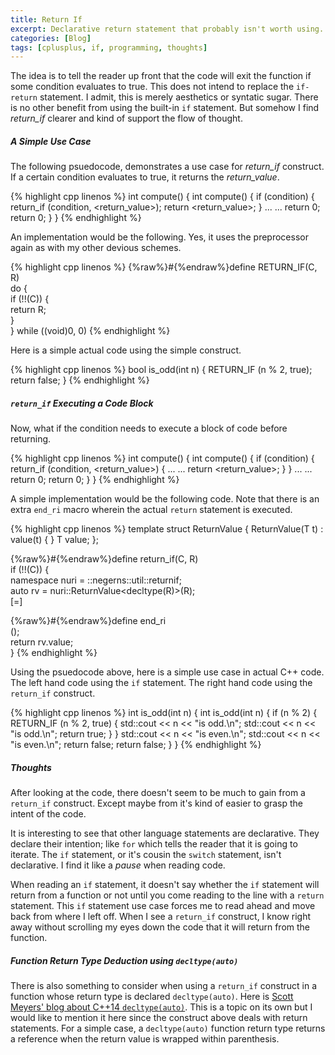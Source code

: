 ```yaml
---
title: Return If
excerpt: Declarative return statement that probably isn't worth using.
categories: [Blog]
tags: [cplusplus, if, programming, thoughts]
---
```


The idea is to tell the reader up front that the code will exit the function if some condition evaluates to true.
This does not intend to replace the `if-return` statement.
I admit, this is merely aesthetics or syntatic sugar.
There is no other benefit from using the built-in `if` statement.
But somehow I find _return_if_ clearer and kind of support the flow of thought.

##### A Simple Use Case

The following psuedocode, demonstrates a use case for _return_if_ construct.
If a certain condition evaluates to true, it returns the _return_value_.

{% highlight cpp linenos %}
int compute() {                         int compute() {
    if (condition) {                        return_if (condition, <return_value>);
        return <return_value>;
    }
    ...                                     ...
    return 0;                               return 0;
}                                       }
{% endhighlight %}

An implementation would be the following.
Yes, it uses the preprocessor again as with my other devious schemes.

{% highlight cpp linenos %}
{%raw%}#{%endraw%}define RETURN_IF(C, R)             \
    do {                            \
        if (!!(C)) {                \
            return R;               \
        }                           \
    } while ((void)0, 0)
{% endhighlight %}

Here is a simple actual code using the simple construct.

{% highlight cpp linenos %}
bool is_odd(int n) {
    RETURN_IF (n % 2, true);
    return false;
}
{% endhighlight %}

##### `return_if` Executing a Code Block

Now, what if the condition needs to execute a block of code before returning.

{% highlight cpp linenos %}
int compute() {                         int compute() {
    if (condition) {                        return_if (condition, <return_value>) {
        ...                                     ...
        return <return_value>;              }
    }
    ...                                     ...
    return 0;                               return 0;
}                                       }
{% endhighlight %}

A simple implementation would be the following code.
Note that there is an extra `end_ri` macro wherein the actual `return` statement is executed.

{% highlight cpp linenos %}
template <typename T>
struct ReturnValue {
    ReturnValue(T t) : value(t) { }
    T value;
};

{%raw%}#{%endraw%}define return_if(C, R)                                 \
    if (!!(C)) {                                        \
        namespace nuri = ::negerns::util::returnif;     \
        auto rv = nuri::ReturnValue<decltype(R)>(R);    \
        [=]

{%raw%}#{%endraw%}define end_ri                                          \
        ();                                             \
        return rv.value;                                \
    }
{% endhighlight %}

Using the psuedocode above, here is a simple use case in actual C++ code.
The left hand code using the `if` statement.
The right hand code using the `return_if` construct.

{% highlight cpp linenos %}
int is_odd(int n) {                         int is_odd(int n) {
    if (n % 2) {                                RETURN_IF (n % 2, true) {
        std::cout << n << "is odd.\n";              std::cout << n << "is odd.\n";
        return true;                            }
    }
    std::cout << n << "is even.\n";             std::cout << n << "is even.\n";
    return false;                               return false;
}                                           }
{% endhighlight %}

##### Thoughts

After looking at the code, there doesn't seem to be much to gain from a `return_if` construct.
Except maybe from it's kind of easier to grasp the intent of the code.

It is interesting to see that other language statements are declarative.
They declare their intention; like `for` which tells the reader that it is going to iterate.
The `if` statement, or it's cousin the `switch` statement, isn't declarative.
I find it like a _pause_ when reading code.

When reading an `if` statement, it doesn't say whether the `if` statement will return from a function or not until you come reading to the line with a `return` statement.
This `if` statement use case forces me to read ahead and move back from where I left off.
When I see a `return_if` construct, I know right away without scrolling my eyes down the code that it will return from the function.

##### Function Return Type Deduction using `decltype(auto)`

There is also something to consider when using a `return_if` construct in a function whose return type is declared `decltype(auto)`.
Here is [Scott Meyers' blog about C++14 `decltype(auto)`](http://scottmeyers.blogspot.com/2013/07/when-decltype-meets-auto.html).
This is a topic on its own but I would like to mention it here since the construct above deals with return statements.
For a simple case, a `decltype(auto)` function return type returns a reference when the return value is wrapped within parenthesis.
